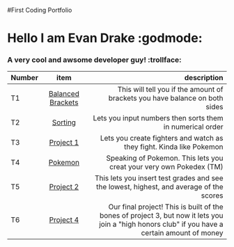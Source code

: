 #First Coding Portfolio
<h1 align "center">Hello I am Evan Drake :godmode: </h1>
<h3 align "center">A very cool and awsome developer guy! :trollface: </h3>

| Number | item | description |
| :---         |     :---:      |          ---: |
| T1   | [Balanced Brackets](https://github.com/EvanDrake725/CS121Portfolio/tree/c4e89844b78449910d76091aa583468da6e22642/Brackets/src)     | This will tell you if the amount of brackets you have balance on both sides    |
| T2     | [Sorting](https://github.com/EvanDrake725/CS121Portfolio/tree/c4e89844b78449910d76091aa583468da6e22642/Sorting/src)       | Lets you input numbers then sorts them in numerical order      |
| T3     | [Project 1](https://github.com/EvanDrake725/CS121Portfolio/tree/c4e89844b78449910d76091aa583468da6e22642/projectOne/src)       | Lets you create fighters and watch as they fight. Kinda like Pokemon      |
| T4     | [Pokemon](https://github.com/EvanDrake725/CS121Portfolio/tree/509a15db35fda68ad8824b635da0fa04bd74e7e7/src)      | Speaking of Pokemon. This lets you creat your very own Pokedex (TM)      |
| T5     | [Project 2](https://github.com/EvanDrake725/CS121Portfolio/tree/c4e89844b78449910d76091aa583468da6e22642/Project2/src)       | This lets you insert test grades and see the lowest, highest, and average of the scores     |
| T6     | [Project 4](https://github.com/EvanDrake725/CS121Portfolio/tree/c4e89844b78449910d76091aa583468da6e22642/Project4/src)       | Our final project! This is built of the bones of project 3, but now it lets you join a "high honors club" if you have a certain amount of money     |
